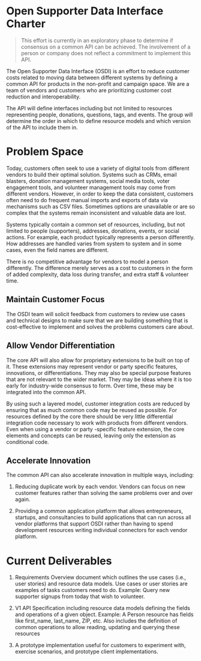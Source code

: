 # Open Supporter Data Interface Charter
> This effort is currently in an exploratory phase to determine if consensus on a common API can be achieved.  The involvement of a person or company does not reflect a commitment to implement this API.

The Open Supporter Data Interface (OSDI) is an effort to reduce customer costs related to moving data between different systems by defining a common API for products in the non-profit and campaign space.  We are a team of vendors and customers who are prioritizing customer cost reduction and interoperability.

The API will define interfaces including but not limited to resources representing people, donations, questions, tags, and events. The group will determine the order in which to define resource models and which version of the API to include them in.

# Problem Space
Today, customers often seek to use a variety of digital tools from different vendors to build their optimal solution.  Systems such as CRMs, email blasters, donation management systems, social media tools, voter engagement tools, and volunteer management tools may come from different vendors.  However, in order to keep the data consistent, customers often need to do frequent manual imports and exports of data via mechanisms such as CSV files.  Sometimes options are unavailable or are so complex that the systems remain inconsistent and valuable data are lost.

Systems typically contain a common set of resources, including, but not limited to people (supporters), addresses, donations, events, or social actions. For example, each product typically represents a person differently.  How addresses are handled varies from system to system and in some cases, even the field names are different.  

There is no competitive advantage for vendors to model a person differently.  The difference merely serves as a cost to customers in the form of added complexity, data loss during transfer, and extra staff & volunteer time.

## Maintain Customer Focus
The OSDI team will solicit feedback from customers to review use cases and technical designs to make sure that we are building something that is cost-effective to implement and solves the problems customers care about.

## Allow Vendor Differentiation
The core API will also allow for proprietary extensions to be built on top of it.  These extensions may represent vendor or party specific features, innovations, or differentiations.  They may also be special purpose features that are not relevant to the wider market.  They may be ideas where it is too early for industry-wide consensus to form.  Over time, these may be integrated into the common API.

By using such a layered model, customer integration costs are reduced by ensuring that as much common code may be reused as possible.  For resources defined by the core there should be very little differential integration code necessary to work with products from different vendors.  Even when using a vendor or party -specific feature extension, the core elements and concepts can be reused, leaving only the extension as conditional code.

## Accelerate Innovation
The common API can also accelerate innovation in multiple ways, including:

1.	Reducing duplicate work by each vendor.  Vendors can focus on new customer features rather than solving the same problems over and over again.  

2.	Providing a common application platform that allows entrepreneurs, startups, and consultancies to build applications that can run across all vendor platforms that support OSDI rather than having to spend development resources writing individual connectors for each vendor platform.
  
# Current Deliverables
1. Requirements Overview document which outlines the use cases (i.e., user stories) and resource data models.  Use cases or user stories are examples of tasks customers need to do.  Example: Query new supporter signups from today that wish to volunteer.

2. V1 API Specification including resource data models defining the fields and operations of a given object.  Example:  A Person resource has fields like first_name, last_name, ZIP, etc. Also includes the definition of common operations to allow reading, updating and querying these resources

3. A prototype implementation useful for customers to experiment with, exercise scenarios, and prototype client implementations.
